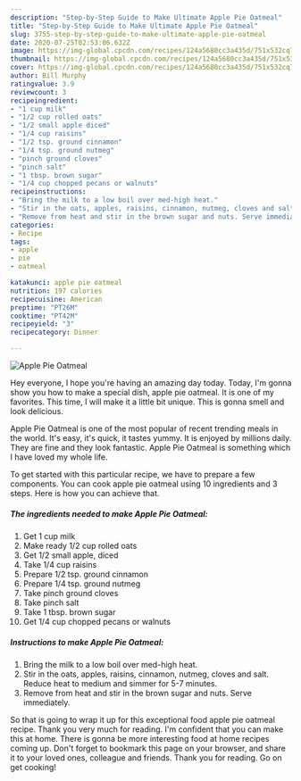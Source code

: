 ```yaml
---
description: "Step-by-Step Guide to Make Ultimate Apple Pie Oatmeal"
title: "Step-by-Step Guide to Make Ultimate Apple Pie Oatmeal"
slug: 3755-step-by-step-guide-to-make-ultimate-apple-pie-oatmeal
date: 2020-07-25T02:53:06.632Z
image: https://img-global.cpcdn.com/recipes/124a5680cc3a435d/751x532cq70/apple-pie-oatmeal-recipe-main-photo.jpg
thumbnail: https://img-global.cpcdn.com/recipes/124a5680cc3a435d/751x532cq70/apple-pie-oatmeal-recipe-main-photo.jpg
cover: https://img-global.cpcdn.com/recipes/124a5680cc3a435d/751x532cq70/apple-pie-oatmeal-recipe-main-photo.jpg
author: Bill Murphy
ratingvalue: 3.9
reviewcount: 3
recipeingredient:
- "1 cup milk"
- "1/2 cup rolled oats"
- "1/2 small apple diced"
- "1/4 cup raisins"
- "1/2 tsp. ground cinnamon"
- "1/4 tsp. ground nutmeg"
- "pinch ground cloves"
- "pinch salt"
- "1 tbsp. brown sugar"
- "1/4 cup chopped pecans or walnuts"
recipeinstructions:
- "Bring the milk to a low boil over med-high heat."
- "Stir in the oats, apples, raisins, cinnamon, nutmeg, cloves and salt. Reduce heat to medium and simmer for 5-7 minutes."
- "Remove from heat and stir in the brown sugar and nuts. Serve immediately."
categories:
- Recipe
tags:
- apple
- pie
- oatmeal

katakunci: apple pie oatmeal 
nutrition: 197 calories
recipecuisine: American
preptime: "PT26M"
cooktime: "PT42M"
recipeyield: "3"
recipecategory: Dinner

---
```



![Apple Pie Oatmeal](https://img-global.cpcdn.com/recipes/124a5680cc3a435d/751x532cq70/apple-pie-oatmeal-recipe-main-photo.jpg)

Hey everyone, I hope you're having an amazing day today. Today, I'm gonna show you how to make a special dish, apple pie oatmeal. It is one of my favorites. This time, I will make it a little bit unique. This is gonna smell and look delicious.

Apple Pie Oatmeal is one of the most popular of recent trending meals in the world. It's easy, it's quick, it tastes yummy. It is enjoyed by millions daily. They are fine and they look fantastic. Apple Pie Oatmeal is something which I have loved my whole life.




To get started with this particular recipe, we have to prepare a few components. You can cook apple pie oatmeal using 10 ingredients and 3 steps. Here is how you can achieve that.

<!--inarticleads1-->

##### The ingredients needed to make Apple Pie Oatmeal:

1. Get 1 cup milk
1. Make ready 1/2 cup rolled oats
1. Get 1/2 small apple, diced
1. Take 1/4 cup raisins
1. Prepare 1/2 tsp. ground cinnamon
1. Prepare 1/4 tsp. ground nutmeg
1. Take pinch ground cloves
1. Take pinch salt
1. Take 1 tbsp. brown sugar
1. Get 1/4 cup chopped pecans or walnuts




<!--inarticleads2-->

##### Instructions to make Apple Pie Oatmeal:

1. Bring the milk to a low boil over med-high heat.
1. Stir in the oats, apples, raisins, cinnamon, nutmeg, cloves and salt. Reduce heat to medium and simmer for 5-7 minutes.
1. Remove from heat and stir in the brown sugar and nuts. Serve immediately.




So that is going to wrap it up for this exceptional food apple pie oatmeal recipe. Thank you very much for reading. I'm confident that you can make this at home. There is gonna be more interesting food at home recipes coming up. Don't forget to bookmark this page on your browser, and share it to your loved ones, colleague and friends. Thank you for reading. Go on get cooking!

